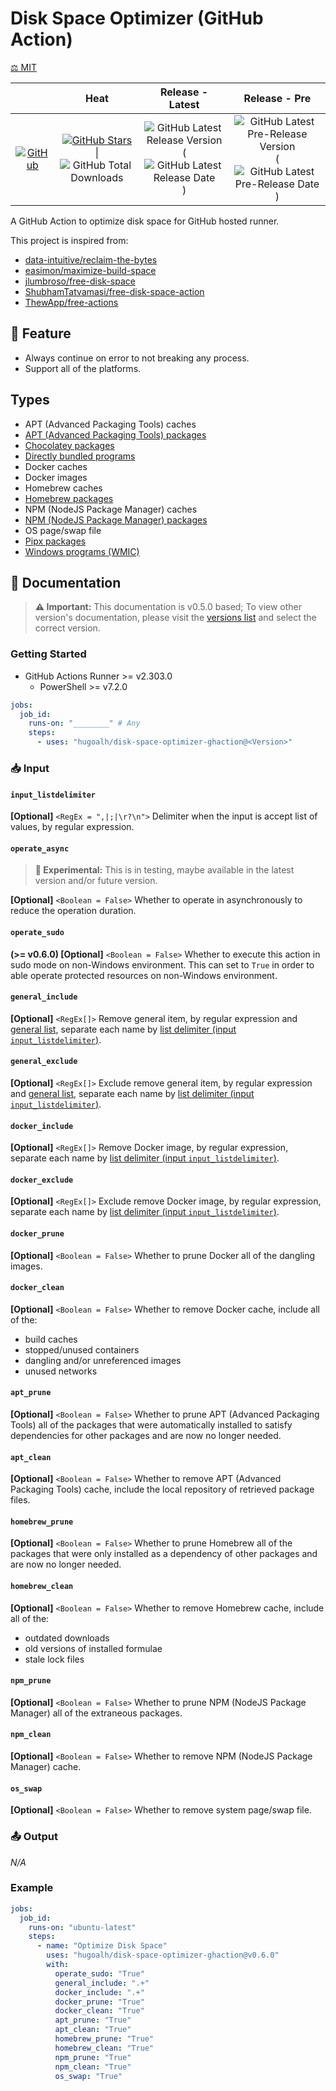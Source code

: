 [list]: ./list.tsv

# Disk Space Optimizer (GitHub Action)

[⚖️ MIT](./LICENSE.md)

|  | **Heat** | **Release - Latest** | **Release - Pre** |
|:-:|:-:|:-:|:-:|
| [![GitHub](https://img.shields.io/badge/GitHub-181717?logo=github&logoColor=ffffff&style=flat-square "GitHub")](https://github.com/hugoalh/disk-space-optimizer-ghaction) | [![GitHub Stars](https://img.shields.io/github/stars/hugoalh/disk-space-optimizer-ghaction?label=&logoColor=ffffff&style=flat-square "GitHub Stars")](https://github.com/hugoalh/disk-space-optimizer-ghaction/stargazers) \| ![GitHub Total Downloads](https://img.shields.io/github/downloads/hugoalh/disk-space-optimizer-ghaction/total?label=&style=flat-square "GitHub Total Downloads") | ![GitHub Latest Release Version](https://img.shields.io/github/release/hugoalh/disk-space-optimizer-ghaction?sort=semver&label=&style=flat-square "GitHub Latest Release Version") (![GitHub Latest Release Date](https://img.shields.io/github/release-date/hugoalh/disk-space-optimizer-ghaction?label=&style=flat-square "GitHub Latest Release Date")) | ![GitHub Latest Pre-Release Version](https://img.shields.io/github/release/hugoalh/disk-space-optimizer-ghaction?include_prereleases&sort=semver&label=&style=flat-square "GitHub Latest Pre-Release Version") (![GitHub Latest Pre-Release Date](https://img.shields.io/github/release-date-pre/hugoalh/disk-space-optimizer-ghaction?label=&style=flat-square "GitHub Latest Pre-Release Date")) |

A GitHub Action to optimize disk space for GitHub hosted runner.

This project is inspired from:

- [data-intuitive/reclaim-the-bytes](https://github.com/data-intuitive/reclaim-the-bytes)
- [easimon/maximize-build-space](https://github.com/easimon/maximize-build-space)
- [jlumbroso/free-disk-space](https://github.com/jlumbroso/free-disk-space)
- [ShubhamTatvamasi/free-disk-space-action](https://github.com/ShubhamTatvamasi/free-disk-space-action)
- [ThewApp/free-actions](https://github.com/ThewApp/free-actions)

## 🌟 Feature

- Always continue on error to not breaking any process.
- Support all of the platforms.

## Types

- APT (Advanced Packaging Tools) caches
- [APT (Advanced Packaging Tools) packages][list]
- [Chocolatey packages][list]
- [Directly bundled programs][list]
- Docker caches
- Docker images
- Homebrew caches
- [Homebrew packages][list]
- NPM (NodeJS Package Manager) caches
- [NPM (NodeJS Package Manager) packages][list]
- OS page/swap file
- [Pipx packages][list]
- [Windows programs (WMIC)][list]

## 📓 Documentation

> **⚠️ Important:** This documentation is v0.5.0 based; To view other version's documentation, please visit the [versions list](https://github.com/hugoalh/disk-space-optimizer-ghaction/tags) and select the correct version.

### Getting Started

- GitHub Actions Runner >= v2.303.0
  - PowerShell >= v7.2.0

```yml
jobs:
  job_id:
    runs-on: "________" # Any
    steps:
      - uses: "hugoalh/disk-space-optimizer-ghaction@<Version>"
```

### 📥 Input

#### `input_listdelimiter`

**\[Optional\]** `<RegEx = ",|;|\r?\n">` Delimiter when the input is accept list of values, by regular expression.

#### `operate_async`

> **🧪 Experimental:** This is in testing, maybe available in the latest version and/or future version.

**\[Optional\]** `<Boolean = False>` Whether to operate in asynchronously to reduce the operation duration.

#### `operate_sudo`

**(>= v0.6.0) \[Optional\]** `<Boolean = False>` Whether to execute this action in sudo mode on non-Windows environment. This can set to `True` in order to able operate protected resources on non-Windows environment.

#### `general_include`

**\[Optional\]** `<RegEx[]>` Remove general item, by regular expression and [general list][list], separate each name by [list delimiter (input `input_listdelimiter`)](#input_listdelimiter).

#### `general_exclude`

**\[Optional\]** `<RegEx[]>` Exclude remove general item, by regular expression and [general list][list], separate each name by [list delimiter (input `input_listdelimiter`)](#input_listdelimiter).

#### `docker_include`

**\[Optional\]** `<RegEx[]>` Remove Docker image, by regular expression, separate each name by [list delimiter (input `input_listdelimiter`)](#input_listdelimiter).

#### `docker_exclude`

**\[Optional\]** `<RegEx[]>` Exclude remove Docker image, by regular expression, separate each name by [list delimiter (input `input_listdelimiter`)](#input_listdelimiter).

#### `docker_prune`

**\[Optional\]** `<Boolean = False>` Whether to prune Docker all of the dangling images.

#### `docker_clean`

**\[Optional\]** `<Boolean = False>` Whether to remove Docker cache, include all of the:

- build caches
- stopped/unused containers
- dangling and/or unreferenced images
- unused networks

#### `apt_prune`

**\[Optional\]** `<Boolean = False>` Whether to prune APT (Advanced Packaging Tools) all of the packages that were automatically installed to satisfy dependencies for other packages and are now no longer needed.

#### `apt_clean`

**\[Optional\]** `<Boolean = False>` Whether to remove APT (Advanced Packaging Tools) cache, include the local repository of retrieved package files.

#### `homebrew_prune`

**\[Optional\]** `<Boolean = False>` Whether to prune Homebrew all of the packages that were only installed as a dependency of other packages and are now no longer needed.

#### `homebrew_clean`

**\[Optional\]** `<Boolean = False>` Whether to remove Homebrew cache, include all of the:

- outdated downloads
- old versions of installed formulae
- stale lock files

#### `npm_prune`

**\[Optional\]** `<Boolean = False>` Whether to prune NPM (NodeJS Package Manager) all of the extraneous packages.

#### `npm_clean`

**\[Optional\]** `<Boolean = False>` Whether to remove NPM (NodeJS Package Manager) cache.

#### `os_swap`

**\[Optional\]** `<Boolean = False>` Whether to remove system page/swap file.

### 📤 Output

*N/A*

### Example

```yml
jobs:
  job_id:
    runs-on: "ubuntu-latest"
    steps:
      - name: "Optimize Disk Space"
        uses: "hugoalh/disk-space-optimizer-ghaction@v0.6.0"
        with:
          operate_sudo: "True"
          general_include: ".+"
          docker_include: ".+"
          docker_prune: "True"
          docker_clean: "True"
          apt_prune: "True"
          apt_clean: "True"
          homebrew_prune: "True"
          homebrew_clean: "True"
          npm_prune: "True"
          npm_clean: "True"
          os_swap: "True"
```
